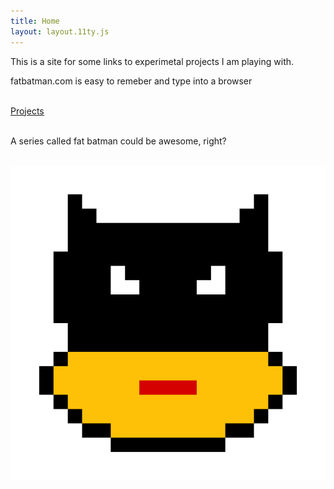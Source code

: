 ```yaml
---
title: Home
layout: layout.11ty.js
---
```


<div class="nes-container is-rounded">
  <p>This is a site for some links to experimetal projects I am playing with.</p>
  <p>fatbatman.com is easy to remeber and type into a browser</p>
</div>
<br/>
<nav>
<a href="/projects" class="nes-btn is-primary">Projects</a>
</nav>
<br/>
<div class="batman-talk-div">
    <div class="nes-balloon from-left">
      <p>A series called fat batman could be awesome, right?</p>
    </div></br>
    <img class="batman-talk" src="/images/fbatman.png"/>

</div>
